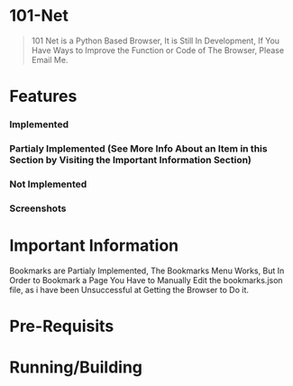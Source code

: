 # 101-Net
> 101 Net is a Python Based Browser, It is Still In Development, If You Have Ways to Improve the Function or Code of The Browser, Please Email Me.

# Features

### Implemented

### Partialy Implemented (See More Info About an Item in this Section by Visiting the Important Information Section)

### Not Implemented

### Screenshots

# Important Information

Bookmarks are Partialy Implemented, The Bookmarks Menu Works, But In Order to Bookmark a Page You Have to Manually Edit the bookmarks.json file, as i have been Unsuccessful at Getting the Browser to Do it.

# Pre-Requisits

# Running/Building


